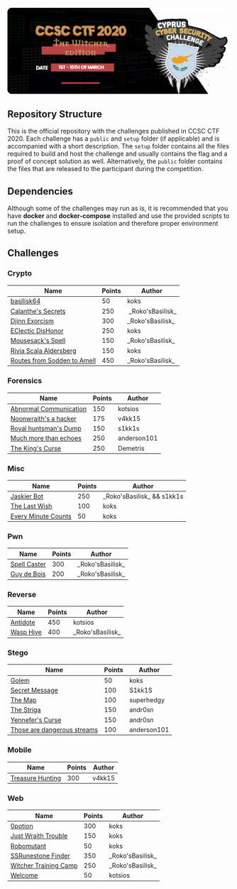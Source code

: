![CCSC CTF 2020](assets/banner.png)

## Repository Structure

This is the official repository with the challenges published in CCSC CTF 2020. Each challenge has a `public` and `setup` folder (if applicable) and is accompanied with a short description. The `setup` folder contains all the files required to build and host the challenge and usually contains the flag and a proof of concept solution as well. Alternatively, the `public` folder contains the files that are released to the participant during the competition.

## Dependencies

Although some of the challenges may run as is, it is recommended that you have **docker** and **docker-compose** installed and use the provided scripts to run the challenges to ensure isolation and therefore proper environment setup.

## Challenges

### Crypto

| Name                                                                                                                      | Points | Author             |
| ------------------------------------------------------------------------------------------------------------------------- | ------ | ------------------ |
| [basilisk64](https://github.com/apogiatzis/CCSC-CTF-2020/tree/master/crypto/basilisk64)                                   | 50     | koks               |
| [Calanthe's Secrets](https://github.com/apogiatzis/CCSC-CTF-2020/tree/master/crypto/calanthes-secrets)                    | 250    |  _Roko'sBasilisk\_ |
| [Djinn Exorcism](https://github.com/apogiatzis/CCSC-CTF-2020/tree/master/crypto/djinn-exorcism)                           | 300    | \_Roko'sBasilisk\_ |
| [EClectic DisHonor](https://github.com/apogiatzis/CCSC-CTF-2020/tree/master/crypto/eclectic-dishonor)                     | 250    | koks               |
| [Mousesack's Spell](https://github.com/apogiatzis/CCSC-CTF-2020/tree/master/crypto/mousesacks-spell)                      | 150    | \_Roko'sBasilisk\_ |
| [Rivia Scala Aldersberg](https://github.com/apogiatzis/CCSC-CTF-2020/tree/master/crypto/rivia-scala-aldersberg)           | 150    | koks               |
| [Routes from Sodden to Amell](https://github.com/apogiatzis/CCSC-CTF-2020/tree/master/crypto/routes-from-sodden-to-amell) | 450    | \_Roko'sBasilisk\_ |

### Forensics

| Name                                                                                                               | Points | Author      |
| ------------------------------------------------------------------------------------------------------------------ | ------ | ----------- |
| [Abnormal Communication](https://github.com/apogiatzis/CCSC-CTF-2020/tree/master/forensics/abnormal_communication) | 150    | kotsios     |
| [Noonwraith's a hacker](https://github.com/apogiatzis/CCSC-CTF-2020/blob/master/forensics/Noonwraith%27s-a-hacker) | 175    | v4kk15      |
| [Royal huntsman's Dump](https://github.com/apogiatzis/CCSC-CTF-2020/tree/master/forensics/royal-huntsman's-dump)   | 150    | s1kk1s      |
| [Much more than echoes](https://github.com/apogiatzis/CCSC-CTF-2020/tree/master/forensics/much_more_than_echoes)   | 250    | anderson101 |
| [The King's Curse](https://github.com/apogiatzis/CCSC-CTF-2020/tree/master/forensics/the-kings-curse)              | 250    | Demetris    |

### Misc

| Name                                                                                                    | Points | Author                       |
| ------------------------------------------------------------------------------------------------------- | ------ | ---------------------------- |
| [Jaskier Bot](https://github.com/apogiatzis/CCSC-CTF-2020/tree/master/misc/jaskier-bot)                 | 250    | \_Roko'sBasilisk\_ && s1kk1s |
| [The Last Wish](https://github.com/apogiatzis/CCSC-CTF-2020/tree/master/misc/the-last-wish)             | 100    | koks                         |
| [Every Minute Counts](https://github.com/apogiatzis/CCSC-CTF-2020/tree/master/misc/every-minute-counts) | 50     | koks                         |

### Pwn

| Name                                                                                     | Points | Author             |
| ---------------------------------------------------------------------------------------- | ------ | ------------------ |
| [Spell Caster](https://github.com/apogiatzis/CCSC-CTF-2020/tree/master/pwn/spell-caster) | 300    | \_Roko'sBasilisk\_ |
| [Guy de Bois](https://github.com/apogiatzis/CCSC-CTF-2020/tree/master/pwn/guy-de-bois)   | 200    | \_Roko'sBasilisk\_ |

### Reverse

| Name | Points | Author |
| ---- | ------ | ------ |
| [Antidote](https://github.com/apogiatzis/CCSC-CTF-2020/tree/master/reverse/antidote) | 450 | kotsios |
| [Wasp Hive](https://github.com/apogiatzis/CCSC-CTF-2020/tree/master/reverse/wasp-hive) | 400 | \_Roko'sBasilisk\_ |


### Stego

| Name                                                                                                                     | Points | Author      |
| ------------------------------------------------------------------------------------------------------------------------ | ------ | ----------- |
| [Golem](https://github.com/apogiatzis/CCSC-CTF-2020/tree/master/stego/golem)                                             | 50     | koks        |
| [Secret Message](https://github.com/apogiatzis/CCSC-CTF-2020/tree/master/stego/secret-message)                           | 100    | S1kk1S      |
| [The Map](https://github.com/apogiatzis/CCSC-CTF-2020/tree/master/stego/the_map)                                         | 100    | superhedgy  |
| [The Striga](https://github.com/apogiatzis/CCSC-CTF-2020/tree/master/stego/the_striga)                                   | 150    | andr0sn     |
| [Yennefer's Curse](https://github.com/apogiatzis/CCSC-CTF-2020/tree/master/stego/yennefers-curse)                        | 150    | andr0sn     |
| [Those are dangerous streams](https://github.com/apogiatzis/CCSC-CTF-2020/tree/master/stego/those_are_dangerous_streams) | 100    | anderson101 |

### Mobile

| Name                                                                                              | Points | Author |
| ------------------------------------------------------------------------------------------------- | ------ | ------ |
| [Treasure Hunting](https://github.com/apogiatzis/CCSC-CTF-2020/tree/master/mobile/threat-hunting) | 300    | v4kk15 |

### Web

| Name                                                                                                       | Points | Author             |
| ---------------------------------------------------------------------------------------------------------- | ------ | ------------------ |
| [0potion](https://github.com/apogiatzis/CCSC-CTF-2020/tree/master/web/0potion)                             | 300    | koks               |
| [Just Wraith Trouble](https://github.com/apogiatzis/CCSC-CTF-2020/tree/master/web/just-wraith-trouble)     | 150    | koks               |
| [Robomutant](https://github.com/apogiatzis/CCSC-CTF-2020/tree/master/web/robomutant)                       | 50     | koks               |
| [SSRunestone Finder](https://github.com/apogiatzis/CCSC-CTF-2020/tree/master/web/ssrunestone-finder)       | 350    | \_Roko'sBasilisk\_ |
| [Witcher Training Camp](https://github.com/apogiatzis/CCSC-CTF-2020/tree/master/web/witcher-training-camp) | 250    | \_Roko'sBasilisk\_ |
| [Welcome](https://github.com/apogiatzis/CCSC-CTF-2020/tree/master/web/welcome)                             | 50     | kotsios            |
